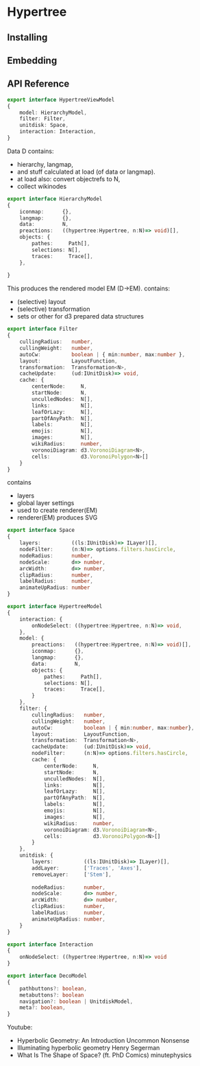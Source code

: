 # Hypertree

## Installing

## Embedding

## API Reference

```typescript
export interface HypertreeViewModel
{    
    model: HierarchyModel,
    filter: Filter,
    unitdisk: Space,
    interaction: Interaction,
}
```

Data D contains:
- hierarchy, langmap,
- and stuff calculated at load (of data or langmap).
- at load also: convert objectrefs to N,
- collect wikinodes

```typescript
export interface HierarchyModel
{   
    iconmap:      {},    
    langmap:      {},
    data:         N,
    preactions:   ((hypertree:Hypertree, n:N)=> void)[],
    objects: {
        pathes:     Path[],
        selections: N[],
        traces:     Trace[],
    },
    
}
```

This produces the rendered model EM (D->EM). contains:
- (selective) layout 
- (selective) transformation
- sets or other for d3 prepared data structures

```typescript
export interface Filter
{       
    cullingRadius:   number,
    cullingWeight:   number,
    autoCw:          boolean | { min:number, max:number }, 
    layout:          LayoutFunction,
    transformation:  Transformation<N>,
    cacheUpdate:     (ud:IUnitDisk)=> void,      
    cache: {
        centerNode:     N,
        startNode:      N,
        unculledNodes:  N[],
        links:          N[],
        leafOrLazy:     N[],                             
        partOfAnyPath:  N[],
        labels:         N[],
        emojis:         N[],
        images:         N[],                             
        wikiRadius:     number,                              
        voronoiDiagram: d3.VoronoiDiagram<N>,                              
        cells:          d3.VoronoiPolygon<N>[]
    }    
}
```

contains
- layers
- global layer settings
- used to create renderer(EM) 
- renderer(EM) produces SVG

```typescript
export interface Space
{   
    layers:          ((ls:IUnitDisk)=> ILayer)[],
    nodeFilter:      (n:N)=> options.filters.hasCircle,
    nodeRadius:      number,
    nodeScale:       d=> number,        
    arcWidth:        d=> number,        
    clipRadius:      number,                      
    labelRadius:     number,
    animateUpRadius: number    
}
```

```typescript
export interface HypertreeModel
{   
    interaction: {
        onNodeSelect: ((hypertree:Hypertree, n:N)=> void, 
    },
    model: {
        preactions:   ((hypertree:Hypertree, n:N)=> void)[],                      
        iconmap:      {},
        langmap:      {},
        data:         N,        
        objects: {
            pathes:     Path[],
            selections: N[],
            traces:     Trace[],
        }
    },
    filter: {
        cullingRadius:   number,
        cullingWeight:   number,
        autoCw:          boolean | { min:number, max:number}, 
        layout:          LayoutFunction,
        transformation:  Transformation<N>,
        cacheUpdate:     (ud:IUnitDisk)=> void,      
        nodeFilter:      (n:N)=> options.filters.hasCircle,
        cache: {
            centerNode:     N,
            startNode:      N,
            unculledNodes:  N[],
            links:          N[],
            leafOrLazy:     N[],                             
            partOfAnyPath:  N[],
            labels:         N[],
            emojis:         N[],
            images:         N[],                             
            wikiRadius:     number,                              
            voronoiDiagram: d3.VoronoiDiagram<N>,                              
            cells:          d3.VoronoiPolygon<N>[]
        }
    },
    unitdisk: {
        layers:          ((ls:IUnitDisk)=> ILayer)[],
        addLayer:        ['Traces', 'Axes'],
        removeLayer:     ['Stem'],
        
        nodeRadius:      number,
        nodeScale:       d=> number,        
        arcWidth:        d=> number,        
        clipRadius:      number,                      
        labelRadius:     number,
        animateUpRadius: number,
    }
}
```

```typescript
export interface Interaction
{   
    onNodeSelect: ((hypertree:Hypertree, n:N)=> void
}
```

```typescript
export interface DecoModel
{  
    pathbuttons?: boolean,
    metabuttons?: boolean            
    navigation?: boolean | UnitdiskModel,  
    meta?: boolean,  
}
```
Youtube:
- Hyperbolic Geometry: An Introduction
  Uncommon Nonsense
- Illuminating hyperbolic geometry
  Henry Segerman
- What Is The Shape of Space? (ft. PhD Comics)
  minutephysics
